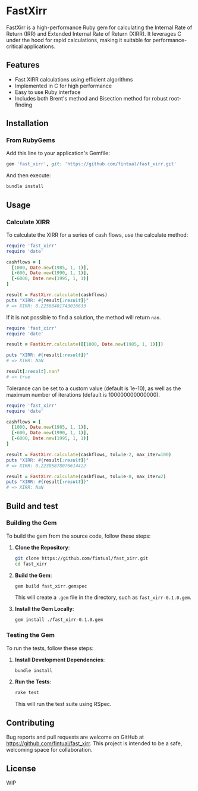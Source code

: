 # FastXirr

FastXirr is a high-performance Ruby gem for calculating the Internal Rate of Return (IRR) and Extended Internal Rate of Return (XIRR). It leverages C under the hood for rapid calculations, making it suitable for performance-critical applications.

## Features

- Fast XIRR calculations using efficient algorithms
- Implemented in C for high performance
- Easy to use Ruby interface
- Includes both Brent's method and Bisection method for robust root-finding

## Installation

### From RubyGems

Add this line to your application's Gemfile:

```ruby
gem 'fast_xirr', git: 'https://github.com/fintual/fast_xirr.git'
```

And then execute:
```bash
bundle install
```

## Usage

### Calculate XIRR

To calculate the XIRR for a series of cash flows, use the calculate method:

```ruby
require 'fast_xirr'
require 'date'

cashflows = [
  [1000, Date.new(1985, 1, 1)],
  [-600, Date.new(1990, 1, 1)],
  [-6000, Date.new(1995, 1, 1)]
]

result = FastXirr.calculate(cashflows)
puts "XIRR: #{result[:result]}"
# => XIRR: 0.22568401743016633
```

If it is not possible to find a solution, the method will return `nan`.

```ruby
require 'fast_xirr'
require 'date'

result = FastXirr.calculate([[1000, Date.new(1985, 1, 1)]])

puts "XIRR: #{result[:result]}"
# => XIRR: NaN

result[:result].nan?
# => true
```

Tolerance can be set to a custom value (default is 1e-10), as well as the maximum number of iterations (default is 100000000000000).


```ruby
require 'fast_xirr'
require 'date'

cashflows = [
  [1000, Date.new(1985, 1, 1)],
  [-600, Date.new(1990, 1, 1)],
  [-6000, Date.new(1995, 1, 1)]
]

result = FastXirr.calculate(cashflows, tol=1e-2, max_iter=100)
puts "XIRR: #{result[:result]}"
# => XIRR: 0.22305878076614422

result = FastXirr.calculate(cashflows, tol=1e-8, max_iter=2)
puts "XIRR: #{result[:result]}"
# => XIRR: NaN
```

## Build and test

### Building the Gem

To build the gem from the source code, follow these steps:

1. **Clone the Repository**:

    ```bash
    git clone https://github.com/fintual/fast_xirr.git
    cd fast_xirr
    ```

2. **Build the Gem**:

    ```bash
    gem build fast_xirr.gemspec
    ```

    This will create a `.gem` file in the directory, such as `fast_xirr-0.1.0.gem`.

3. **Install the Gem Locally**:

    ```bash
    gem install ./fast_xirr-0.1.0.gem
    ```

### Testing the Gem

To run the tests, follow these steps:

1. **Install Development Dependencies**:

    ```bash
    bundle install
    ```

2. **Run the Tests**:

    ```bash
    rake test
    ```

    This will run the test suite using RSpec.


## Contributing

Bug reports and pull requests are welcome on GitHub at https://github.com/fintual/fast_xirr. This project is intended to be a safe, welcoming space for collaboration.


## License
WIP
